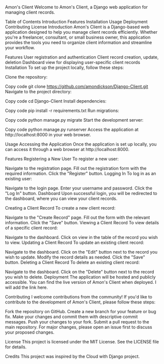 Amon's Client
Welcome to Amon's Client, a Django web application for managing client records.

Table of Contents
Introduction
Features
Installation
Usage
Deployment
Contributing
License
Introduction
Amon's Client is a Django-based web application designed to help you manage client records efficiently. Whether you're a freelancer, consultant, or small business owner, this application provides the tools you need to organize client information and streamline your workflow.

Features
User registration and authentication
Client record creation, update, deletion
Dashboard view for displaying user-specific client records
Installation
To set up the project locally, follow these steps:

Clone the repository:

Copy code
git clone https://github.com/amondickson/Django-Client.git
Navigate to the project directory:

Copy code
cd Django-Client
Install dependencies:

Copy code
pip install -r requirements.txt
Run migrations:

Copy code
python manage.py migrate
Start the development server:

Copy code
python manage.py runserver
Access the application at http://localhost:8000 in your web browser.

Usage
Accessing the Application
Once the application is set up locally, you can access it through a web browser at http://localhost:8000.

Features
Registering a New User
To register a new user:

Navigate to the registration page.
Fill out the registration form with the required information.
Click the "Register" button.
Logging In
To log in as an existing user:

Navigate to the login page.
Enter your username and password.
Click the "Log In" button.
Dashboard
Upon successful login, you will be redirected to the dashboard, where you can view your client records.

Creating a Client Record
To create a new client record:

Navigate to the "Create Record" page.
Fill out the form with the relevant information.
Click the "Save" button.
Viewing a Client Record
To view details of a specific client record:

Navigate to the dashboard.
Click on view in the table of the record you wish to view.
Updating a Client Record
To update an existing client record:

Navigate to the dashboard.
Click on the "Edit" button next to the record you wish to update.
Modify the record details as needed.
Click the "Save" button.
Deleting a Client Record
To delete an existing client record:

Navigate to the dashboard.
Click on the "Delete" button next to the record you wish to delete.
Deployment
The application will be hosted and publicly accessible. You can find the live version of Amon's Client when deployed. I will add the link here.

Contributing
I welcome contributions from the community! If you'd like to contribute to the development of Amon's Client, please follow these steps:

Fork the repository on GitHub.
Create a new branch for your feature or bug fix.
Make your changes and commit them with descriptive commit messages.
Push your changes to your fork.
Submit a pull request to the main repository.
For major changes, please open an issue first to discuss your proposed changes.

License
This project is licensed under the MIT License. See the LICENSE file for details.

Credits
This project was inspired by the Cloud with Django project.
